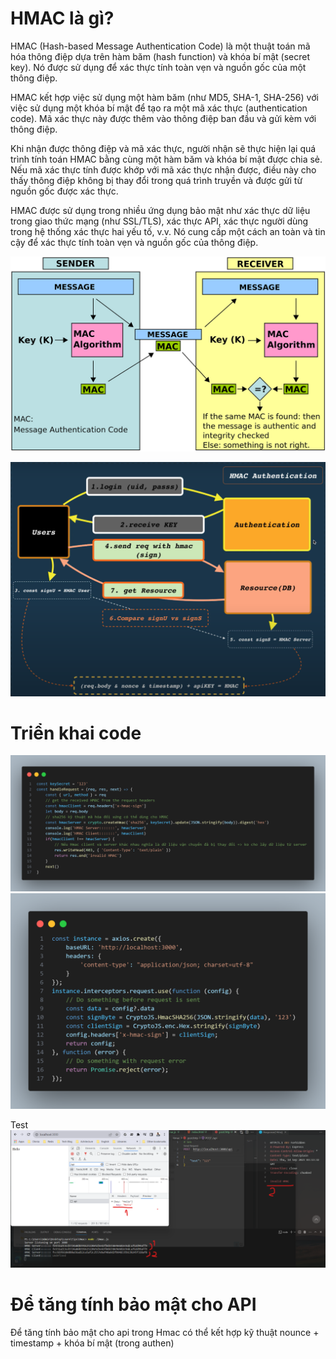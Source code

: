 # HMAC là gì?
HMAC (Hash-based Message Authentication Code) là một thuật toán mã hóa thông điệp dựa trên hàm băm (hash function) và khóa bí mật (secret key). Nó được sử dụng để xác thực tính toàn vẹn và nguồn gốc của một thông điệp.

HMAC kết hợp việc sử dụng một hàm băm (như MD5, SHA-1, SHA-256) với việc sử dụng một khóa bí mật để tạo ra một mã xác thực (authentication code). Mã xác thực này được thêm vào thông điệp ban đầu và gửi kèm với thông điệp.

Khi nhận được thông điệp và mã xác thực, người nhận sẽ thực hiện lại quá trình tính toán HMAC bằng cùng một hàm băm và khóa bí mật được chia sẻ. Nếu mã xác thực tính được khớp với mã xác thực nhận được, điều này cho thấy thông điệp không bị thay đổi trong quá trình truyền và được gửi từ nguồn gốc được xác thực.

HMAC được sử dụng trong nhiều ứng dụng bảo mật như xác thực dữ liệu trong giao thức mạng (như SSL/TLS), xác thực API, xác thực người dùng trong hệ thống xác thực hai yếu tố, v.v. Nó cung cấp một cách an toàn và tin cậy để xác thực tính toàn vẹn và nguồn gốc của thông điệp.

![](./images/hmac.png)

![](./images/hmac-2.png)

# Triển khai code

![](./images/hmac-code.png)
![](./images/hmac-code-fe.png)

Test
![](./images/hmac-result.png)

# Để tăng tính bảo mật cho API
 Để tăng tính bảo mật cho api trong Hmac có thể kết hợp kỹ thuật nounce + timestamp + khóa bí mật (trong authen)